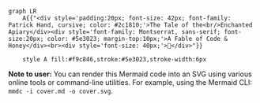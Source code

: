 ```mermaid
graph LR
    A{{"<div style='padding:20px; font-size: 42px; font-family: Patrick Hand, cursive; color: #2c1810;'>The Tale of the<br/>Enchanted Apiary</div><div style='font-family: Montserrat, sans-serif; font-size:20px; color: #5e3023; margin-top:10px;'>A Fable of Code & Honey</div><br><div style='font-size: 40px;'>🐝</div>"}}

    style A fill:#f9c846,stroke:#5e3023,stroke-width:6px
```

**Note to user:** You can render this Mermaid code into an SVG using various online tools or command-line utilities. For example, using the Mermaid CLI: `mmdc -i cover.md -o cover.svg`.
